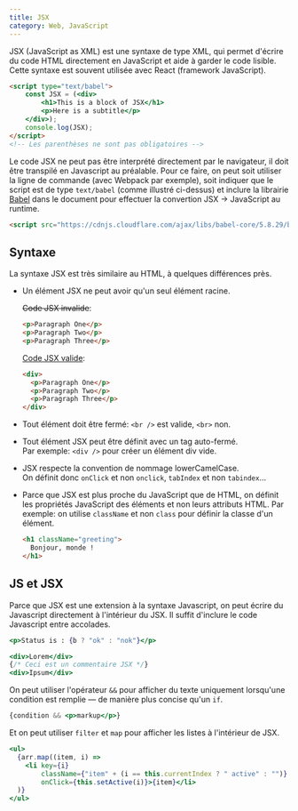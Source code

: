```yaml
---
title: JSX
category: Web, JavaScript
---
```


JSX (JavaScript as XML) est une syntaxe de type XML, qui permet d'écrire du code HTML directement
en JavaScript et aide à garder le code lisible. Cette syntaxe est souvent utilisée avec React (framework JavaScript).

``` html
<script type="text/babel">
    const JSX = (<div>
        <h1>This is a block of JSX</h1>
        <p>Here is a subtitle</p>
    </div>);
    console.log(JSX);
</script>
<!-- Les parenthèses ne sont pas obligatoires -->
```

Le code JSX ne peut pas être interprété directement par le navigateur, il doit être transpilé en Javascript au préalable.
Pour ce faire, on peut soit utiliser la ligne de commande (avec Webpack par exemple), soit indiquer que le script est
de type `text/babel` (comme illustré ci-dessus) et inclure la librairie [Babel](https://babeljs.io/) dans le document
pour effectuer la convertion JSX → JavaScript au runtime.

``` html
<script src="https://cdnjs.cloudflare.com/ajax/libs/babel-core/5.8.29/browser.min.js"></script>
```

## Syntaxe

La syntaxe JSX est très similaire au HTML, à quelques différences près.

* Un élément JSX ne peut avoir qu'un seul élément racine.

  <del>Code JSX invalide</del>:

  ``` html
  <p>Paragraph One</p>
  <p>Paragraph Two</p>
  <p>Paragraph Three</p>
  ```

  <ins>Code JSX valide</ins>:

  ``` html
  <div>
    <p>Paragraph One</p>
    <p>Paragraph Two</p>
    <p>Paragraph Three</p>
  </div>
  ```

* Tout élément doit être fermé: `<br />` est valide, `<br>` non.

* Tout élément JSX peut être définit avec un tag auto-fermé.   
  Par exemple: `<div />` pour créer un élément div vide.  

* JSX respecte la convention de nommage lowerCamelCase.  
  On définit donc `onClick` et non `onclick`, `tabIndex` et non `tabindex`...

* Parce que JSX est plus proche du JavaScript que de HTML, on définit
  les propriétés JavaScript des éléments et non leurs attributs HTML.
  Par exemple: on utilise `className` et non `class` pour définir la classe d'un élément.
  
  ``` html
  <h1 className="greeting">
    Bonjour, monde !
  </h1>
  ```
  
## JS et JSX

Parce que JSX est une extension à la syntaxe Javascript, on peut écrire du Javascript directement à l'intérieur du JSX.
Il suffit d'inclure le code Javascript entre accolades.

``` jsx
<p>Status is : {b ? "ok" : "nok"}</p>
```

``` jsx
<div>Lorem</div>
{/* Ceci est un commentaire JSX */}
<div>Ipsum</div>
```

On peut utiliser l'opérateur `&&` pour afficher du texte uniquement lorsqu'une condition est remplie
— de manière plus concise qu'un `if`.

``` jsx
{condition && <p>markup</p>} 
```


Et on peut utiliser `filter` et `map` pour afficher les listes à l'intérieur de JSX.

``` jsx
<ul>
  {arr.map((item, i) =>
    <li key={i}
        className={"item" + (i == this.currentIndex ? " active" : "")}
        onClick={this.setActive(i)}>{item}</li>
  )}
</ul>
```
